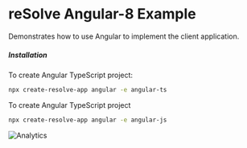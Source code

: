# reSolve Angular-8 Example

Demonstrates how to use Angular to implement the client application.

##### Installation

To create Angular TypeScript project:
```sh
npx create-resolve-app angular -e angular-ts
```

To create Angular TypeScript project
```sh
npx create-resolve-app angular -e angular-js
```


![Analytics](https://ga-beacon.appspot.com/UA-118635726-1/examples-with-angular-readme?pixel)
